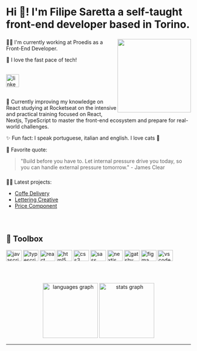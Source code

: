

<h1 align="left">Hi 👋! I'm Filipe Saretta a self-taught  front-end developer based in Torino.</h1>

###


###

<img align="right" height="200" src="https://res.cloudinary.com/lettering/image/upload/v1662755287/Gatinho_1_salv2s.png"  />

###

👨‍💻 I'm currently working at Proedis as a Front-End Developer.

🚀 I love the fast pace of tech!

</br>


<div align="left">
  <a href="https://www.linkedin.com/in/filipe-saretta/" target="_blank">
    <img src="https://img.shields.io/static/v1?message=LinkedIn&logo=linkedin&label=&color=0077B5&logoColor=white&labelColor=&style=for-the-badge" height="35" alt="linkedin logo"  />
  </a>
</div>

</br>

🧐 Currently improving my knowledge on React studying at Rocketseat on the intensive and practical training focused on React, Nextjs, TypeScript to master the front-end ecosystem and prepare for real-world challenges.

✨ Fun fact: I speak portuguese, italian and english. I love cats 💖

💭 Favorite quote:

 > "Build before you have to. Let internal pressure drive you today, so you can handle external pressure tomorrow." - James Clear


###

👨‍💻 Latest projects:

- [Coffe Delivery](https://github.com/filipesaretta/coffeeDelivery)
- [Lettering Creative](http://letteringcreative.com/)
- [Price Component](https://github.com/filipesaretta/price-component)

###

<br clear="both">

## 🧰 Toolbox


<div align="left">
  <img src="https://cdn.jsdelivr.net/gh/devicons/devicon/icons/javascript/javascript-original.svg" height="30" width="42" alt="javascript logo"  />
  <img src="https://cdn.jsdelivr.net/gh/devicons/devicon/icons/typescript/typescript-original.svg" height="30" width="42" alt="typescript logo"  />
  <img src="https://cdn.jsdelivr.net/gh/devicons/devicon/icons/react/react-original.svg" height="30" width="42" alt="react logo"  />
  <img src="https://cdn.jsdelivr.net/gh/devicons/devicon/icons/html5/html5-original.svg" height="30" width="42" alt="html5 logo"  />
  <img src="https://cdn.jsdelivr.net/gh/devicons/devicon/icons/css3/css3-original.svg" height="30" width="42" alt="css3 logo"  />
  <img src="https://cdn.jsdelivr.net/gh/devicons/devicon/icons/sass/sass-original.svg" height="30" width="42" alt="sass logo"  />
  <img src="https://cdn.jsdelivr.net/gh/devicons/devicon/icons/nextjs/nextjs-original.svg" height="30" width="42" alt="nextjs logo"  />
  <img src="https://cdn.jsdelivr.net/gh/devicons/devicon/icons/gatsby/gatsby-original.svg" height="30" width="42" alt="gatsby logo"  />
  <img src="https://cdn.jsdelivr.net/gh/devicons/devicon/icons/figma/figma-original.svg" height="30" width="42" alt="figma logo"  />
  <img src="https://cdn.jsdelivr.net/gh/devicons/devicon/icons/vscode/vscode-original.svg" height="30" width="42" alt="vscode logo"  />
</div>

###

</br>
</br>

<div align="center">
 
 <img src="https://github-readme-stats.vercel.app/api/top-langs?locale=en&hide_title=false&layout=compact&card_width=320&langs_count=5&theme=rose_pine&hide_border=false&username=filipesaretta" height="150" alt="languages graph"  />
 <img src="https://github-readme-stats.vercel.app/api?hide_title=false&hide_rank=false&show_icons=true&include_all_commits=true&count_private=true&disable_animations=false&theme=rose_pine&locale=en&hide_border=true&username=filipesaretta" height="150" alt="stats graph"  />
<br clear="both">
</div>

-----


 

###
